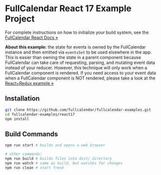 
# FullCalendar React 17 Example Project

For complete instructions on how to initialize your build system, see the [FullCalendar React Docs &raquo;](https://fullcalendar.io/docs/react)

**About this example:** the state for events is owned by the FullCalendar instance and then emitted via `eventsSet` to be used elsewhere in the app. This is easier than owning the state in a parent component because FullCalendar can take care of requesting, parsing, and mutating event data instead of your reducer. However, this technique will only work when a FullCalendar component is rendered. If you need access to your event data when a FullCalendar component is NOT rendered, please take a look at the [React+Redux example &raquo;](../react-redux)


## Installation

```bash
git clone https://github.com/fullcalendar/fullcalendar-examples.git
cd fullcalendar-examples/react17
npm install
```


## Build Commands

```bash
npm run start # builds and opens a web browser

# other commands:
npm run build # builds files into dist/ directory
npm run watch # same as build, but watches for changes
npm run clean # start fresh
```
